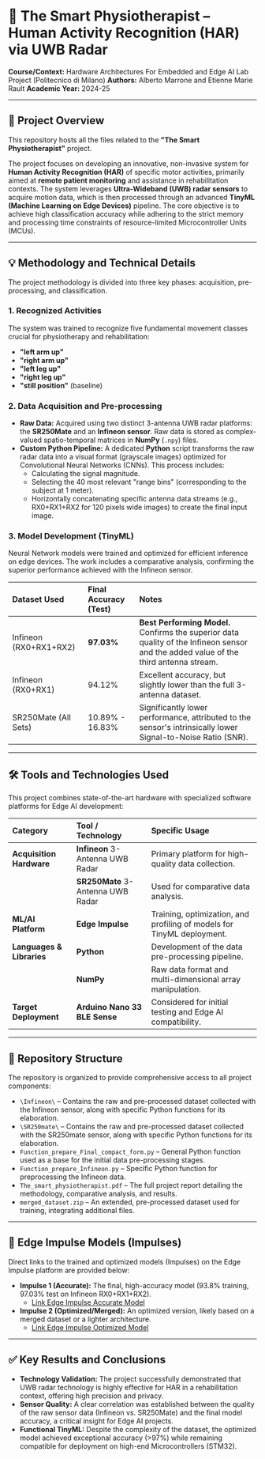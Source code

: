 # 🤖 The Smart Physiotherapist – Human Activity Recognition (HAR) via UWB Radar

**Course/Context:** Hardware Architectures For Embedded and Edge AI Lab Project (Politecnico di Milano)
**Authors:** Alberto Marrone and Etienne Marie Rault
**Academic Year:** 2024-25

---

## 📌 Project Overview

This repository hosts all the files related to the **"The Smart Physiotherapist"** project.

The project focuses on developing an innovative, non-invasive system for **Human Activity Recognition (HAR)** of specific motor activities, primarily aimed at **remote patient monitoring** and assistance in rehabilitation contexts. The system leverages **Ultra-Wideband (UWB) radar sensors** to acquire motion data, which is then processed through an advanced **TinyML (Machine Learning on Edge Devices)** pipeline. The core objective is to achieve high classification accuracy while adhering to the strict memory and processing time constraints of resource-limited Microcontroller Units (MCUs).

---

## 💡 Methodology and Technical Details

The project methodology is divided into three key phases: acquisition, pre-processing, and classification.

### 1. Recognized Activities
The system was trained to recognize five fundamental movement classes crucial for physiotherapy and rehabilitation:
* **"left arm up"**
* **"right arm up"**
* **"left leg up"**
* **"right leg up"**
* **"still position"** (baseline)

### 2. Data Acquisition and Pre-processing
* **Raw Data:** Acquired using two distinct 3-antenna UWB radar platforms: the **SR250Mate** and an **Infineon sensor**. Raw data is stored as complex-valued spatio-temporal matrices in **NumPy** (`.npy`) files.
* **Custom Python Pipeline:** A dedicated **Python** script transforms the raw radar data into a visual format (grayscale images) optimized for Convolutional Neural Networks (CNNs). This process includes:
    * Calculating the signal magnitude.
    * Selecting the 40 most relevant "range bins" (corresponding to the subject at 1 meter).
    * Horizontally concatenating specific antenna data streams (e.g., RX0+RX1+RX2 for 120 pixels wide images) to create the final input image.

### 3. Model Development (TinyML)
Neural Network models were trained and optimized for efficient inference on edge devices. The work includes a comparative analysis, confirming the superior performance achieved with the Infineon sensor.

| Dataset Used | Final Accuracy (Test) | Notes |
| :--- | :--- | :--- |
| Infineon (RX0+RX1+RX2) | **97.03%** | **Best Performing Model.** Confirms the superior data quality of the Infineon sensor and the added value of the third antenna stream. |
| Infineon (RX0+RX1) | 94.12% | Excellent accuracy, but slightly lower than the full 3-antenna dataset. |
| SR250Mate (All Sets) | 10.89% - 16.83% | Significantly lower performance, attributed to the sensor's intrinsically lower Signal-to-Noise Ratio (SNR). |

---

## 🛠️ Tools and Technologies Used

This project combines state-of-the-art hardware with specialized software platforms for Edge AI development:

| Category | Tool / Technology | Specific Usage |
| :--- | :--- | :--- |
| **Acquisition Hardware** | **Infineon** 3-Antenna UWB Radar | Primary platform for high-quality data collection. |
| | **SR250Mate** 3-Antenna UWB Radar | Used for comparative data analysis. |
| **ML/AI Platform** | **Edge Impulse** | Training, optimization, and profiling of models for TinyML deployment. |
| **Languages & Libraries** | **Python** | Development of the data pre-processing pipeline. |
| | **NumPy** | Raw data format and multi-dimensional array manipulation. |
| **Target Deployment** | **Arduino Nano 33 BLE Sense** | Considered for initial testing and Edge AI compatibility. |


---

## 📂 Repository Structure

The repository is organized to provide comprehensive access to all project components:

* `\Infineon\` – Contains the raw and pre-processed dataset collected with the Infineon sensor, along with specific Python functions for its elaboration.
* `\SR250mate\` – Contains the raw and pre-processed dataset collected with the SR250mate sensor, along with specific Python functions for its elaboration.
* `Function_prepare_Final_compact_form.py` – General Python function used as a base for the initial data pre-processing stages.
* `Function_prepare_Infineon.py` – Specific Python function for preprocessing the Infineon data.
* `The_smart_physiotherapist.pdf` – The full project report detailing the methodology, comparative analysis, and results.
* `merged_dataset.zip` – An extended, pre-processed dataset used for training, integrating additional files.

---

## 🔗 Edge Impulse Models (Impulses)

Direct links to the trained and optimized models (Impulses) on the Edge Impulse platform are provided below:

* **Impulse 1 (Accurate):** The final, high-accuracy model (93.8% training, 97.03% test on Infineon RX0+RX1+RX2).
    * [Link Edge Impulse Accurate Model](https://studio.edgeimpulse.com/studio/740207/impulse/4/learning/keras/12)
* **Impulse 2 (Optimized/Merged):** An optimized version, likely based on a merged dataset or a lighter architecture.
    * [Link Edge Impulse Optimized Model](https://studio.edgeimpulse.com/studio/741999/impulse/1/learning/keras/4)

---

## ✅ Key Results and Conclusions

* **Technology Validation:** The project successfully demonstrated that UWB radar technology is highly effective for HAR in a rehabilitation context, offering high precision and privacy.
* **Sensor Quality:** A clear correlation was established between the quality of the raw sensor data (Infineon vs. SR250Mate) and the final model accuracy, a critical insight for Edge AI projects.
* **Functional TinyML:** Despite the complexity of the dataset, the optimized model achieved exceptional accuracy (>97%) while remaining compatible for deployment on high-end Microcontrollers (STM32).

